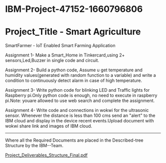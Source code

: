# IBM-Project-47152-1660796806
# Project_Title - Smart Agriculture
SmartFarmer - IoT Enabled Smart Farming Application

Assignment 1- Make a Smart_Home in Tinkercard,using 2+ sensors,Led,Buzzer in single code and circuit. 

Assignment 2- Build a python code, Assume u get temperature and humidity values(generated with random 
function to a variable) and write a condition to continuously detect alarm in case of high temperature. 

Assignment 3- Write python code for blinking LED and Traffic lights for Raspberry pi.Only python code 
is enough, no need to execute in raspberry pi.Note: youare allowed to use web search and complete the
assignment. 

Assignment 4- Write code and connections in wokwi for the ultrasonic sensor. Whenever the distance is 
less than 100 cms send an "alert" to the IBM cloud and display in the device recent events.Upload 
document with wokwi share link and images of IBM cloud.

-----------------------------------------------------------------------------------------------------------------------------
Where all the Required Documents are placed in the Described-tree Structure by the IBM--Team.

[Project_Deliverables_Structure_Final.pdf](https://github.com/IBM-EPBL/IBM-Project-47152-1660796806/files/10011584/Project_Deliverables_Structure_Final.pdf)
